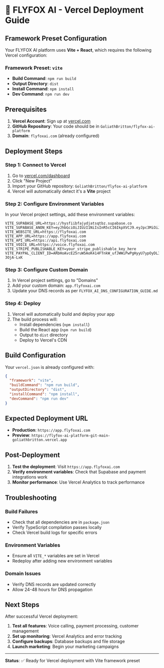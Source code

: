 # 🚀 FLYFOX AI - Vercel Deployment Guide

## **Framework Preset Configuration**

Your FLYFOX AI platform uses **Vite + React**, which requires the following Vercel configuration:

### **Framework Preset: `vite`**
- **Build Command**: `npm run build`
- **Output Directory**: `dist`
- **Install Command**: `npm install`
- **Dev Command**: `npm run dev`

## **Prerequisites**

1. **Vercel Account**: Sign up at [vercel.com](https://vercel.com)
2. **GitHub Repository**: Your code should be in `GoliathBritton/flyfox-ai-platform`
3. **Domain**: `flyfoxai.com` (already configured)

## **Deployment Steps**

### **Step 1: Connect to Vercel**

1. Go to [vercel.com/dashboard](https://vercel.com/dashboard)
2. Click "New Project"
3. Import your GitHub repository: `GoliathBritton/flyfox-ai-platform`
4. Vercel will automatically detect it's a **Vite** project

### **Step 2: Configure Environment Variables**

In your Vercel project settings, add these environment variables:

```
VITE_SUPABASE_URL=https://hysfiibfajydjatsqtbz.supabase.co
VITE_SUPABASE_ANON_KEY=eyJhbGciOiJIUzI1NiIsInR5cCI6IkpXVCJ9.eyJpc3MiOiJzdXBhYmFzZSIsInJlZiI6Imh5c2ZpaWJmYWp5ZGphdHNxdGJ6Iiwicm9sZSI6ImFub24iLCJpYXQiOjE3NTQ0NjQzNjMsImV4cCI6MjA3MDA0MDM2M30.7bwhYLgCkHSlQXc14NuCpOY6y4jd8MjMc8zOIqynGjE
VITE_WEBSITE_URL=https://flyfoxai.com
VITE_APP_URL=https://app.flyfoxai.com
VITE_API_URL=https://api.flyfoxai.com
VITE_VOICE_URL=https://voice.flyfoxai.com
VITE_STRIPE_PUBLISHABLE_KEY=your_stripe_publishable_key_here
VITE_PAYPAL_CLIENT_ID=ARbHoAvcE25ruW5AoK414FTnkW_ufJWWiPwPgHyyU7ypOyDLIRKvNpoaEOGyV4j8U6Wxvtk-3OjA-LxK
```

### **Step 3: Configure Custom Domain**

1. In Vercel project settings, go to "Domains"
2. Add your custom domain: `app.flyfoxai.com`
3. Update your DNS records as per `FLYFOX_AI_DNS_CONFIGURATION_GUIDE.md`

### **Step 4: Deploy**

1. Vercel will automatically build and deploy your app
2. The build process will:
   - Install dependencies (`npm install`)
   - Build the React app (`npm run build`)
   - Output to `dist` directory
   - Deploy to Vercel's CDN

## **Build Configuration**

Your `vercel.json` is already configured with:

```json
{
  "framework": "vite",
  "buildCommand": "npm run build",
  "outputDirectory": "dist",
  "installCommand": "npm install",
  "devCommand": "npm run dev"
}
```

## **Expected Deployment URL**

- **Production**: `https://app.flyfoxai.com`
- **Preview**: `https://flyfox-ai-platform-git-main-goliathbritton.vercel.app`

## **Post-Deployment**

1. **Test the deployment**: Visit `https://app.flyfoxai.com`
2. **Verify environment variables**: Check that Supabase and payment integrations work
3. **Monitor performance**: Use Vercel Analytics to track performance

## **Troubleshooting**

### **Build Failures**
- Check that all dependencies are in `package.json`
- Verify TypeScript compilation passes locally
- Check Vercel build logs for specific errors

### **Environment Variables**
- Ensure all `VITE_*` variables are set in Vercel
- Redeploy after adding new environment variables

### **Domain Issues**
- Verify DNS records are updated correctly
- Allow 24-48 hours for DNS propagation

## **Next Steps**

After successful Vercel deployment:

1. **Test all features**: Voice calling, payment processing, customer management
2. **Set up monitoring**: Vercel Analytics and error tracking
3. **Configure backups**: Database backups and file storage
4. **Launch marketing**: Begin your marketing campaigns

---

**Status**: ✅ Ready for Vercel deployment with Vite framework preset
